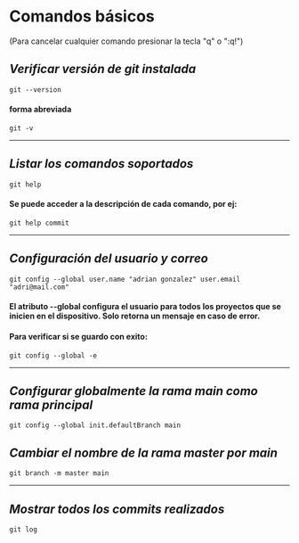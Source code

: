 # Comandos básicos
(Para cancelar cualquier comando presionar la tecla "q" o ":q!")

## *Verificar versión de git instalada*
```
git --version
```
#### forma abreviada
```
git -v
```

------------
## *Listar los comandos soportados*
```
git help
```

#### Se puede acceder a la descripción de cada comando, por ej:
```
git help commit
```

------------

## *Configuración del usuario y correo*
```
git config --global user.name "adrian gonzalez" user.email "adri@mail.com"
```

#### El atributo --global configura el usuario para todos los proyectos que se inicien en el dispositivo. Solo retorna un mensaje en caso de error.

#### Para verificar si se guardo con exito:
```
git config --global -e
```

------------

## *Configurar globalmente la rama main como rama principal*
```
git config --global init.defaultBranch main
```
## *Cambiar el nombre de la rama master por main*
```
git branch -m master main
```

---
## *Mostrar todos los commits realizados*
```
git log
```
